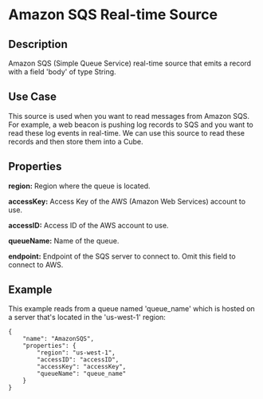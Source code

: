 # Amazon SQS Real-time Source


Description
-----------
Amazon SQS (Simple Queue Service) real-time source that emits a record with a field
'body' of type String.


Use Case
--------
This source is used when you want to read messages from Amazon SQS. For example,
a web beacon is pushing log records to SQS and you want to read these log events
in real-time. We can use this source to read these records and then store them
into a Cube.


Properties
----------
**region:** Region where the queue is located.

**accessKey:** Access Key of the AWS (Amazon Web Services) account to use.

**accessID:** Access ID of the AWS account to use.
  
**queueName:** Name of the queue.
  
**endpoint:** Endpoint of the SQS server to connect to. Omit this field to connect to AWS.


Example
-------
This example reads from a queue named 'queue_name' which is hosted on a server that's
located in the 'us-west-1' region:

    {
        "name": "AmazonSQS",
        "properties": {
            "region": "us-west-1",
            "accessID": "accessID",
            "accessKey": "accessKey",
            "queueName": "queue_name"
        }
    }

